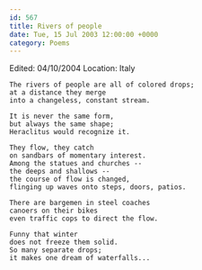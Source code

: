 ```yaml
---
id: 567
title: Rivers of people
date: Tue, 15 Jul 2003 12:00:00 +0000
category: Poems
---
```


Edited: 04/10/2004
Location: Italy

    The rivers of people are all of colored drops;  
    at a distance they merge  
    into a changeless, constant stream.

    It is never the same form,  
    but always the same shape;  
    Heraclitus would recognize it.

    They flow, they catch  
    on sandbars of momentary interest.  
    Among the statues and churches --  
    the deeps and shallows --  
    the course of flow is changed,  
    flinging up waves onto steps, doors, patios.

    There are bargemen in steel coaches  
    canoers on their bikes  
    even traffic cops to direct the flow.

    Funny that winter  
    does not freeze them solid.  
    So many separate drops;  
    it makes one dream of waterfalls...


